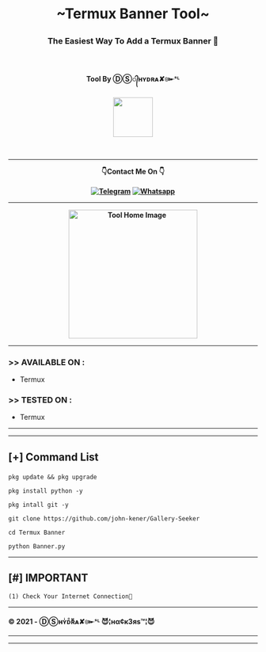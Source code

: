 <h1><p align= "center">~Termux Banner Tool~</p></h1>
<h3><p align= "center">The Easiest Way To Add a Termux Banner 🤗</p></h3><br>

<h4><p align = "center">Tool By ⒹⓈ᭄ʜʏᴅʀᴀ✘๛ˢᴸ<p><h4>
<div>  
<p align= "center">
<img src="https://www.udrop.com/file/5HFB/IMG_20210511_073611_429.jpg",width="80", height="80",alt="john-kener"/>
</p>
<br />
<hr />
<p align="center">
👇Contact Me On 👇<br><br>
<a href="https://t.me/MahiyaSL"><img title="Telegram " src="https://img.shields.io/badge/Telegram-red?style=for-the-badge&logo=telegram"></a>
<a href="https://wa.me/+94764480414"><img title="Whatsapp" src="https://img.shields.io/badge/WHATSAPP -red?style=for-the-badge&logo=whatsapp"></a>
</br>
<hr />
<p align="center">
<img src="https://github.com/John-kener/Gallery-Seeker/blob/main/Seeker.jpg" alt="Tool Home Image " width="260" height="260"/>
</p>
</div>

<hr />

### >> AVAILABLE ON :
* Termux

### >> TESTED ON :

* Termux

<hr>



<hr>

<h2><p align = "left">[+] Command List</p></h2>
	
	
<div align ="left">

```pkg update && pkg upgrade```

```pkg install python -y```

```pkg intall git -y```

```git clone https://github.com/john-kener/Gallery-Seeker```

```cd Termux Banner```

```python Banner.py```

</div>
	
<hr />
	     
## [#] IMPORTANT
	
	(1) Check Your Internet Connection📶

<hr />

#### © 2021 - ⒹⓈʜʏͥᴅᷧʀᷟᴀ✘๛ˢᴸ 😈¦нα¢к3яѕ™¦😈


<hr />
<hr />
